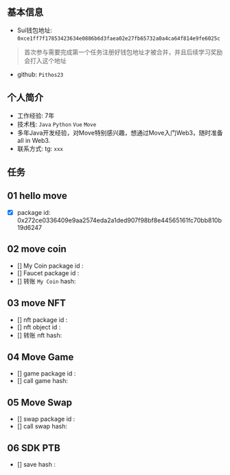 ## 基本信息
- Sui钱包地址: `0xce1ff7f17853423634e0886b6d3faea02e27fb65732a0a4ca64f814e9fe6025c`
> 首次参与需要完成第一个任务注册好钱包地址才被合并，并且后续学习奖励会打入这个地址
- github: `Pithos23`

## 个人简介
- 工作经验: 7年
- 技术栈: `Java` `Python` `Vue` `Move`
- 多年Java开发经验，对Move特别感兴趣，想通过Move入门Web3，随时准备all in Web3.
- 联系方式: tg: `xxx` 

## 任务

##   01 hello move  
- [x] package id: 0x272ce0336409e9aa2574eda2a1ded907f98bf8e44565161fc70bb810b19d6247

##   02 move coin
- [] My Coin package id : 
- [] Faucet package id : 
- [] 转账 `My Coin` hash:

##   03 move NFT
- [] nft package id :
- [] nft object id : 
- [] 转账 nft  hash:

##   04 Move Game
- [] game package id :
- [] call game hash:

##   05 Move Swap
- [] swap package id :
- [] call swap hash:

##   06 SDK PTB
- [] save hash :
